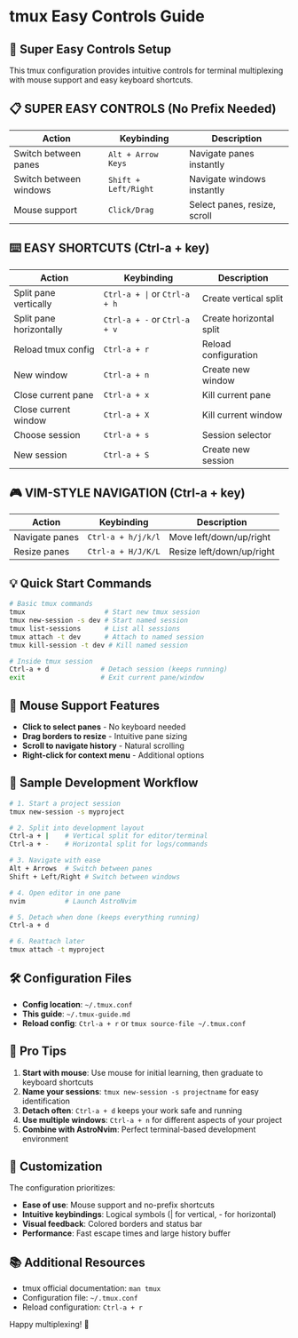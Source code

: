 # tmux Easy Controls Guide

## 🎯 Super Easy Controls Setup

This tmux configuration provides intuitive controls for terminal multiplexing with mouse support and easy keyboard shortcuts.

## 📋 SUPER EASY CONTROLS (No Prefix Needed)

| Action | Keybinding | Description |
|--------|------------|-------------|
| Switch between panes | `Alt + Arrow Keys` | Navigate panes instantly |
| Switch between windows | `Shift + Left/Right` | Navigate windows instantly |
| Mouse support | `Click/Drag` | Select panes, resize, scroll |

## ⌨️ EASY SHORTCUTS (Ctrl-a + key)

| Action | Keybinding | Description |
|--------|------------|-------------|
| Split pane vertically | `Ctrl-a + \|` or `Ctrl-a + h` | Create vertical split |
| Split pane horizontally | `Ctrl-a + -` or `Ctrl-a + v` | Create horizontal split |
| Reload tmux config | `Ctrl-a + r` | Reload configuration |
| New window | `Ctrl-a + n` | Create new window |
| Close current pane | `Ctrl-a + x` | Kill current pane |
| Close current window | `Ctrl-a + X` | Kill current window |
| Choose session | `Ctrl-a + s` | Session selector |
| New session | `Ctrl-a + S` | Create new session |

## 🎮 VIM-STYLE NAVIGATION (Ctrl-a + key)

| Action | Keybinding | Description |
|--------|------------|-------------|
| Navigate panes | `Ctrl-a + h/j/k/l` | Move left/down/up/right |
| Resize panes | `Ctrl-a + H/J/K/L` | Resize left/down/up/right |

## 💡 Quick Start Commands

```bash
# Basic tmux commands
tmux                    # Start new tmux session
tmux new-session -s dev # Start named session
tmux list-sessions      # List all sessions
tmux attach -t dev      # Attach to named session
tmux kill-session -t dev # Kill named session

# Inside tmux session
Ctrl-a + d             # Detach session (keeps running)
exit                   # Exit current pane/window
```

## 🎨 Mouse Support Features

- **Click to select panes** - No keyboard needed
- **Drag borders to resize** - Intuitive pane sizing
- **Scroll to navigate history** - Natural scrolling
- **Right-click for context menu** - Additional options

## 🔄 Sample Development Workflow

```bash
# 1. Start a project session
tmux new-session -s myproject

# 2. Split into development layout
Ctrl-a + |    # Vertical split for editor/terminal
Ctrl-a + -    # Horizontal split for logs/commands

# 3. Navigate with ease
Alt + Arrows  # Switch between panes
Shift + Left/Right # Switch between windows

# 4. Open editor in one pane
nvim          # Launch AstroNvim

# 5. Detach when done (keeps everything running)
Ctrl-a + d

# 6. Reattach later
tmux attach -t myproject
```

## 🛠️ Configuration Files

- **Config location**: `~/.tmux.conf`
- **This guide**: `~/.tmux-guide.md`
- **Reload config**: `Ctrl-a + r` or `tmux source-file ~/.tmux.conf`

## 🎯 Pro Tips

1. **Start with mouse**: Use mouse for initial learning, then graduate to keyboard shortcuts
2. **Name your sessions**: `tmux new-session -s projectname` for easy identification
3. **Detach often**: `Ctrl-a + d` keeps your work safe and running
4. **Use multiple windows**: `Ctrl-a + n` for different aspects of your project
5. **Combine with AstroNvim**: Perfect terminal-based development environment

## 🔧 Customization

The configuration prioritizes:
- **Ease of use**: Mouse support and no-prefix shortcuts
- **Intuitive keybindings**: Logical symbols (| for vertical, - for horizontal)
- **Visual feedback**: Colored borders and status bar
- **Performance**: Fast escape times and large history buffer

## 📚 Additional Resources

- tmux official documentation: `man tmux`
- Configuration file: `~/.tmux.conf`
- Reload configuration: `Ctrl-a + r`

Happy multiplexing! 🚀